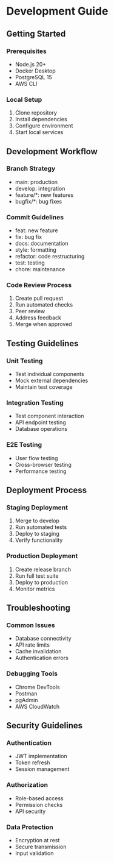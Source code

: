 # Development Guide

## Getting Started

### Prerequisites
- Node.js 20+
- Docker Desktop
- PostgreSQL 15
- AWS CLI

### Local Setup
1. Clone repository
2. Install dependencies
3. Configure environment
4. Start local services

## Development Workflow

### Branch Strategy
- main: production
- develop: integration
- feature/*: new features
- bugfix/*: bug fixes

### Commit Guidelines
- feat: new feature
- fix: bug fix
- docs: documentation
- style: formatting
- refactor: code restructuring
- test: testing
- chore: maintenance

### Code Review Process
1. Create pull request
2. Run automated checks
3. Peer review
4. Address feedback
5. Merge when approved

## Testing Guidelines

### Unit Testing
- Test individual components
- Mock external dependencies
- Maintain test coverage

### Integration Testing
- Test component interaction
- API endpoint testing
- Database operations

### E2E Testing
- User flow testing
- Cross-browser testing
- Performance testing

## Deployment Process

### Staging Deployment
1. Merge to develop
2. Run automated tests
3. Deploy to staging
4. Verify functionality

### Production Deployment
1. Create release branch
2. Run full test suite
3. Deploy to production
4. Monitor metrics

## Troubleshooting

### Common Issues
- Database connectivity
- API rate limits
- Cache invalidation
- Authentication errors

### Debugging Tools
- Chrome DevTools
- Postman
- pgAdmin
- AWS CloudWatch

## Security Guidelines

### Authentication
- JWT implementation
- Token refresh
- Session management

### Authorization
- Role-based access
- Permission checks
- API security

### Data Protection
- Encryption at rest
- Secure transmission
- Input validation
